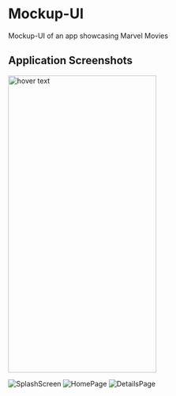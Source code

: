 # Mockup-UI

Mockup-UI of an app showcasing Marvel Movies

## Application Screenshots

<img src="https://user-images.githubusercontent.com/31545426/63224023-e118ac80-c1db-11e9-82c5-ce1cb3c77d64.jpeg" width="300" height="600" title="hover text">

![SplashScreen](https://user-images.githubusercontent.com/31545426/63224023-e118ac80-c1db-11e9-82c5-ce1cb3c77d64.jpeg)
![HomePage](https://user-images.githubusercontent.com/31545426/63224030-06a5b600-c1dc-11e9-80e6-a48bfff9c70f.jpeg)
![DetailsPage](https://user-images.githubusercontent.com/31545426/63224039-1fae6700-c1dc-11e9-8fa6-259c2c178b53.jpeg)
